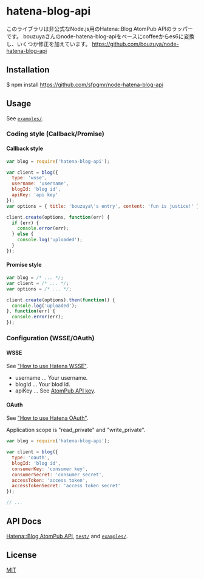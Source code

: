 # hatena-blog-api

このライブラリは非公式なNode.js用のHatena::Blog AtomPub APIのラッパーです。
bouzuyaさんのnode-hatena-blog-apiをベースにcoffeeからes6に変換し、いくつか修正を加えています。
https://github.com/bouzuya/node-hatena-blog-api

## Installation

$ npm install https://github.com/sfpgmr/node-hatena-blog-api

## Usage

See [`examples/`](examples/).

### Coding style (Callback/Promise)

#### Callback style

```javascript
var blog = require('hatena-blog-api');

var client = blog({
  type: 'wsse',
  username: 'username',
  blogId: 'blog id',
  apiKey: 'api key'
});
var options = { title: 'bouzuya\'s entry', content: 'fun is justice!' };

client.create(options, function(err) {
  if (err) {
    console.error(err);
  } else {
    console.log('uploaded');
  }
});
```

#### Promise style

```javascript
var blog = /* ... */;
var client = /* ... */;
var options = /* ... */;

client.create(options).then(function() {
  console.log('uploaded');
}, function(err) {
  console.error(err);
});
```

### Configuration (WSSE/OAuth)

#### WSSE

See ["How to use Hatena WSSE"](http://developer.hatena.ne.jp/ja/documents/auth/apis/wsse).

- username ... Your username.
- blogId ... Your blod id.
- apiKey ... See [AtomPub API key](http://blog.hatena.ne.jp/my/config/detail).

#### OAuth

See ["How to use Hatena OAuth"](http://developer.hatena.ne.jp/ja/documents/auth/apis/oauth).

Application scope is "read_private" and "write_private".

```javascript
var blog = require('hatena-blog-api');

var client = blog({
  type: 'oauth',
  blogId: 'blog id',
  consumerKey: 'consumer key',
  consumerSecret: 'consumer secret',
  accessToken: 'access token',
  accessTokenSecret: 'access token secret'
});

// ...
```

## API Docs

 [Hatena::Blog AtomPub API](http://developer.hatena.ne.jp/ja/documents/blog/apis/atom), [`test/`](test/) and [`examples/`](examples/).

## License

[MIT](LICENSE)


